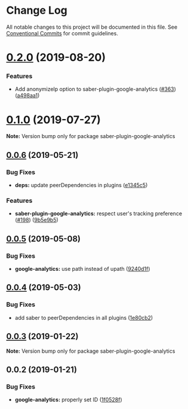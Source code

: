 # Change Log

All notable changes to this project will be documented in this file.
See [Conventional Commits](https://conventionalcommits.org) for commit guidelines.

# [0.2.0](https://github.com/saberland/saber/compare/saber-plugin-google-analytics@0.1.0...saber-plugin-google-analytics@0.2.0) (2019-08-20)

### Features

- Add anonymizeIp option to saber-plugin-google-analytics ([#363](https://github.com/saberland/saber/issues/363)) ([a498aa1](https://github.com/saberland/saber/commit/a498aa1))

# [0.1.0](https://github.com/saberland/saber/compare/saber-plugin-google-analytics@0.0.6...saber-plugin-google-analytics@0.1.0) (2019-07-27)

**Note:** Version bump only for package saber-plugin-google-analytics

## [0.0.6](https://github.com/egoist/saber/compare/saber-plugin-google-analytics@0.0.5...saber-plugin-google-analytics@0.0.6) (2019-05-21)

### Bug Fixes

- **deps:** update peerDependencies in plugins ([e1345c5](https://github.com/egoist/saber/commit/e1345c5))

### Features

- **saber-plugin-google-analytics:** respect user's tracking preference ([#198](https://github.com/egoist/saber/issues/198)) ([9b5e9b5](https://github.com/egoist/saber/commit/9b5e9b5))

## [0.0.5](https://github.com/egoist/saber/compare/saber-plugin-google-analytics@0.0.4...saber-plugin-google-analytics@0.0.5) (2019-05-08)

### Bug Fixes

- **google-analytics:** use path instead of upath ([9240d1f](https://github.com/egoist/saber/commit/9240d1f))

## [0.0.4](https://github.com/egoist/saber/compare/saber-plugin-google-analytics@0.0.3...saber-plugin-google-analytics@0.0.4) (2019-05-03)

### Bug Fixes

- add saber to peerDependencies in all plugins ([1e80cb2](https://github.com/egoist/saber/commit/1e80cb2))

## [0.0.3](https://github.com/egoist/saber/compare/saber-plugin-google-analytics@0.0.2...saber-plugin-google-analytics@0.0.3) (2019-01-22)

**Note:** Version bump only for package saber-plugin-google-analytics

## 0.0.2 (2019-01-21)

### Bug Fixes

- **google-analytics:** properly set ID ([1f0528f](https://github.com/egoist/saber/commit/1f0528f))
